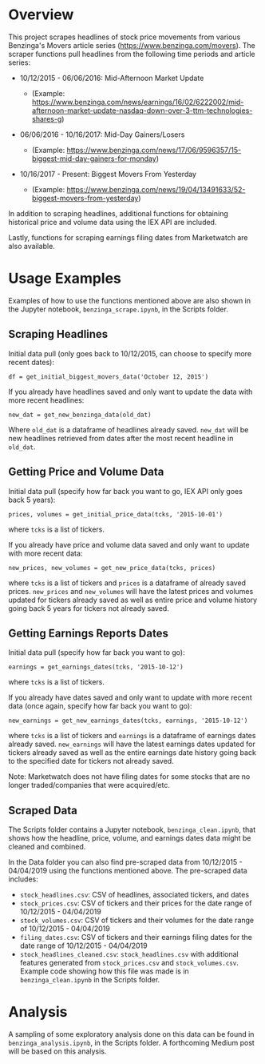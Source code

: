 # Overview #

This project scrapes headlines of stock price movements from various Benzinga's Movers article series (https://www.benzinga.com/movers). The scraper functions pull headlines from the following time periods and article series:

* 10/12/2015 - 06/06/2016: Mid-Afternoon Market Update 
  * (Example: https://www.benzinga.com/news/earnings/16/02/6222002/mid-afternoon-market-update-nasdaq-down-over-3-ttm-technologies-shares-g)
  
* 06/06/2016 - 10/16/2017: Mid-Day Gainers/Losers 
  * (Example: https://www.benzinga.com/news/17/06/9596357/15-biggest-mid-day-gainers-for-monday)
  
* 10/16/2017 - Present: Biggest Movers From Yesterday 
  * (Example: https://www.benzinga.com/news/19/04/13491633/52-biggest-movers-from-yesterday)
 
In addition to scraping headlines, additional functions for obtaining historical price and volume data using the IEX API are included.

Lastly, functions for scraping earnings filing dates from Marketwatch are also available.

# Usage Examples #
Examples of how to use the functions mentioned above are also shown in the Jupyter notebook, `benzinga_scrape.ipynb`, in the Scripts folder.

## Scraping Headlines ##
Initial data pull (only goes back to 10/12/2015, can choose to specify more recent dates):

`df = get_initial_biggest_movers_data('October 12, 2015')`


If you already have headlines saved and only want to update the data with more recent headlines:

`new_dat = get_new_benzinga_data(old_dat)`

Where `old_dat` is a dataframe of headlines already saved. `new_dat` will be new headlines retrieved from dates after the most recent headline in `old_dat`.

## Getting Price and Volume Data ##
Initial data pull (specify how far back you want to go, IEX API only goes back 5 years):

`prices, volumes = get_initial_price_data(tcks, '2015-10-01')`

where `tcks` is a list of tickers.

If you already have price and volume data saved and only want to update with more recent data:

`new_prices, new_volumes = get_new_price_data(tcks, prices)`

where `tcks` is a list of tickers and `prices` is a dataframe of already saved prices. `new_prices` and `new_volumes` will have the latest prices and volumes updated for tickers already saved as well as entire price and volume history going back 5 years for tickers not already saved. 

## Getting Earnings Reports Dates ##
Initial data pull (specify how far back you want to go):

`earnings = get_earnings_dates(tcks, '2015-10-12')`

where `tcks` is a list of tickers.

If you already have dates saved and only want to update with more recent data (once again, specify how far back you want to go):

`new_earnings = get_new_earnings_dates(tcks, earnings, '2015-10-12')`

where `tcks` is a list of tickers and `earnings` is a dataframe of earnings dates already saved. `new_earnings` will have the latest earnings dates updated for tickers already saved as well as the entire earnings date history going back to the specified date for tickers not already saved.

Note: Marketwatch does not have filing dates for some stocks that are no longer traded/companies that were acquired/etc.

## Scraped Data ##
The Scripts folder contains a Jupyter notebook, `benzinga_clean.ipynb`, that shows how the headline, price, volume, and earnings dates data might be cleaned and combined. 

In the Data folder you can also find pre-scraped data from 10/12/2015 - 04/04/2019 using the functions mentioned above. The pre-scraped data includes:

* `stock_headlines.csv`: CSV of headlines, associated tickers, and dates 
* `stock_prices.csv`: CSV of tickers and their prices for the date range of 10/12/2015 - 04/04/2019
* `stock_volumes.csv`: CSV of tickers and their volumes for the date range of 10/12/2015 - 04/04/2019
* `filing_dates.csv`: CSV of tickers and their earnings filing dates for the date range of 10/12/2015 - 04/04/2019
* `stock_headlines_cleaned.csv`: `stock_headlines.csv` with additional features generated from `stock_prices.csv` and `stock_volumes.csv`. Example code showing how this file was made is in `benzinga_clean.ipynb` in the Scripts folder.

# Analysis #
A sampling of some exploratory analysis done on this data can be found in `benzinga_analysis.ipynb`, in the Scripts folder. A forthcoming Medium post will be based on this analysis. 
